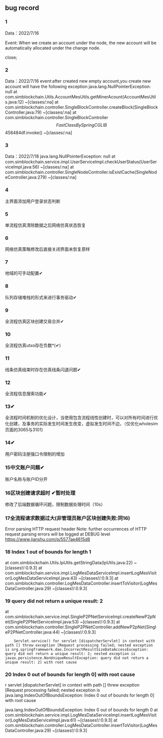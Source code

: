## bug record
### 1
Data：2022/7/16

Event: When we create an account under the node, the new account will be automatically allocated under the change node.

close;

### 2 
Data：2022/7/16
event:after created new empty account,you create new account will have the  following exception
    java.lang.NullPointerException: null
	at com.simblockchain.Utils.AccountMesUtils.getMinerAcount(AccountMesUtils.java:12) ~[classes/:na]
	at com.simblockchain.controller.SingleBlockController.createBlock(SingleBlockController.java:79) ~[classes/:na]
	at com.simblockchain.controller.SingleBlockController$$FastClassBySpringCGLIB$$458484df.invoke(<generated>) ~[classes/:na]

### 3
Data：2022/7/18
java.lang.NullPointerException: null
	at com.simblockchain.service.impl.UserServiceImpl.checkUserStatus(UserServiceImpl.java:56) ~[classes/:na]
	at com.simblockchain.controller.SingleNodeController.isExistCache(SingleNodeController.java:279) ~[classes/:na]


### 4
主界面添加用户登录状态判断


### 5
单流程仿真清除数据之后网络仿真状态恢复


### 6
网络仿真策略修改后直接关闭界面未恢复原样


### 7 
地域的可手动配置✔


### 8
队列存储堆栈的形式来进行事务驱动✔

### 9
全流程仿真区块创建交易合并✔

### 10
全流程仿真utxo存在负数*(✔)


### 11
线条仿真结束时存在仿真线条闪退问题✔


### 12
全流程信息搜索功能✔

### 13✔
全流程时间机制的优化设计，当使用包含流程线性创建时，可以对所有时间进行优化创建，及事务的实际发生时间发生改变，虚拟发生时间不边，（仅优化wholesim页面的3065与3101）

### 14✔
用户密码注册强口令限制的增加

### 15中文账户问题✔
账户名称与账户ID分开

### 16区块创建请求超时 ✔暂时处理
修改了后端数据循环问题，限制数据处理时间（10s）

### 17全流程请求数据过大(非管理员账户区块创建失败:同16) 
Error parsing HTTP request header
 Note: further occurrences of HTTP request parsing errors will be logged at DEBUG level
 https://www.jianshu.com/p/5577ae4615d8


### 18 Index 1 out of bounds for length 1
 at com.simblockchain.Utils.IpUtils.getStringData(IpUtils.java:22) ~[classes!/:0.9.3]
        at com.simblockchain.service.impl.LogMesDataServiceImpl.insertLogMesVisitor(LogMesDataServiceImpl.java:43) ~[classes!/:0.9.3]
        at com.simblockchain.controller.LogMesDataController.insertToVisitor(LogMesDataController.java:29) ~[classes!/:0.9.3]

### 19 query did not return a unique result: 2
 at com.simblockchain.service.impl.SingleP2PNetServiceImpl.createNewP2pNet(SingleP2PNetServiceImpl.java:53) ~[classes!/:0.9.3]
        at com.simblockchain.controller.SingleP2PNetController.addNewP2pNet(SingleP2PNetController.java:44) ~[classes!/:0.9.3]



		Servlet.service() for servlet [dispatcherServlet] in context with path [] threw exception [Request processing failed; nested exception is org.springframework.dao.IncorrectResultSizeDataAccessException: query did not return a unique result: 2; nested exception is javax.persistence.NonUniqueResultException: query did not return a unique result: 2] with root cause

### 20 Index 0 out of bounds for length 0] with root cause
r servlet [dispatcherServlet] in context with path [] threw exception [Request processing failed; nested exception is java.lang.IndexOutOfBoundsException: Index 0 out of bounds for length 0] with root cause

java.lang.IndexOutOfBoundsException: Index 0 out of bounds for length 0
        at com.simblockchain.service.impl.LogMesDataServiceImpl.insertLogMesVisitor(LogMesDataServiceImpl.java:61) ~[classes!/:0.9.3]
        at com.simblockchain.controller.LogMesDataController.insertToVisitor(LogMesDataController.java:29) ~[classes!/:0.9.3]
    